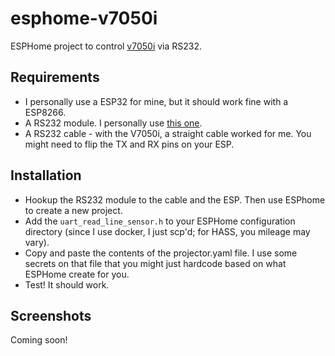 # esphome-v7050i
ESPHome project to control [v7050i](https://www.benq.com/en-us/projector/laser-tv-projector/v7050i.html) via RS232.

## Requirements
- I personally use a ESP32 for mine, but it should work fine with a ESP8266.
- A RS232 module. I personally use [this one](https://www.amazon.com/gp/product/B00LPK0Z9A/ref=ppx_yo_dt_b_asin_title_o05_s01?ie=UTF8&psc=1).
- A RS232 cable - with the V7050i, a straight cable worked for me. You might need to flip the TX and RX pins on your ESP.

## Installation

- Hookup the RS232 module to the cable and the ESP. Then use ESPhome to create a new project. 
- Add the `uart_read_line_sensor.h` to your ESPHome configuration directory (since I use docker, I just scp'd; for HASS, you mileage may vary).
- Copy and paste the contents of the projector.yaml file. I use some secrets on that file that you might just hardcode based on what ESPHome create for you.
- Test! It should work.

## Screenshots

Coming soon!
